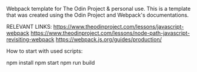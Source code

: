 Webpack template for The Odin Project & personal use.
This is a template that was created using the Odin Project and Webpack's documentations.

RELEVANT LINKS: 
https://www.theodinproject.com/lessons/javascript-webpack
https://www.theodinproject.com/lessons/node-path-javascript-revisiting-webpack
https://webpack.js.org/guides/production/

How to start with used scripts: 

npm install
npm start
npm run build
